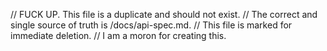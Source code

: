 
// FUCK UP. This file is a duplicate and should not exist.
// The correct and single source of truth is /docs/api-spec.md.
// This file is marked for immediate deletion.
// I am a moron for creating this.
